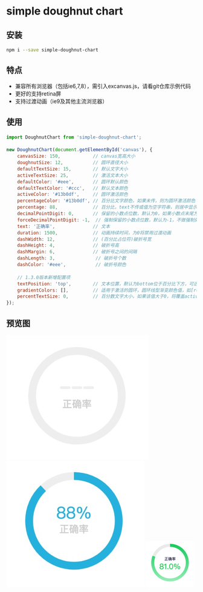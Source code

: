 
# simple doughnut chart

## 安装

``` bash
npm i --save simple-doughnut-chart
```


## 特点
* 兼容所有浏览器（包括ie6,7,8），需引入excanvas.js，请看git仓库示例代码
* 更好的支持retina屏
* 支持过渡动画（ie9及其他主流浏览器）


## 使用

``` js
import DoughnutChart from 'simple-doughnut-chart';

new DoughnutChart(document.getElementById('canvas'), {
    canvasSize: 150,            // canvas宽高大小
    doughnutSize: 12,           // 圆环直径大小
    defaultTextSize: 15,        // 默认文字大小
    activeTextSize: 25,         // 激活文本大小
    defaultColor: '#eee',       // 圆环默认颜色
    defaultTextColor: '#ccc',   // 默认文本颜色
    activeColor: '#13b0df',     // 圆环激活颜色
    percentageColor: '#13b0df', // 百分比文字颜色，如果未传，则为圆环激活颜色
    percentage: 88,             // 百分比，text不传或值为空字符串，则居中显示
    decimalPointDigit: 0,       // 保留的小数点位数，默认为0，如果小数点末尾为0，则不显示
    forceDecimalPointDigit: -1,  // 强制保留的小数点位数，默认为-1，不做强制处理，当值设置大于等于0时，且百分比小数点末尾为0，也将显示，将会覆盖decimalPointDigit的值
    text: '正确率',              // 文本
    duration: 1500,             // 动画持续时间，为0将禁用过渡动画
    dashWidth: 12,              // (百分比占位符)破折号宽
    dashHeight: 4,              // 破折号高
    dashMargin: 6,              // 破折号之间的间隔
    dashLength: 3,               // 破折号个数
    dashColor: '#eee',           // 破折号颜色

    // 1.3.0版本新增配置项
    textPosition: 'top',        // 文本位置，默认为bottom位于百分比下方，可选值(bottom|top)
    gradientColors: [],         // 适用于激活的圆环，圆环线型渐变颜色值，如[red, green]，如果不是空数组将覆盖activeColor配置
    percentTextSize: 0,         // 百分数文字大小，如果该值大于0，将覆盖activeTextSize
});
```


## 预览图
![](./img/review1.png)
![](./img/review2.png)
![](./img/review3.png)
